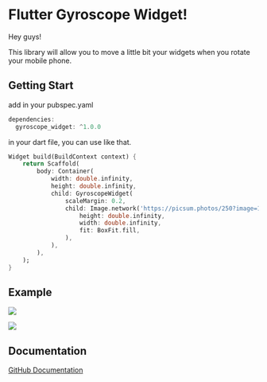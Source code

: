 # Flutter Gyroscope Widget!

Hey guys!

This library will allow you to move a little bit your widgets when you rotate your mobile phone.

## Getting Start
add in your pubspec.yaml
```dart
dependencies:
  gyroscope_widget: ^1.0.0
```
in your dart file, you can use like that.
```dart
Widget build(BuildContext context) {
	return Scaffold(
		body: Container(
			width: double.infinity,
			height: double.infinity,
			child: GyroscopeWidget(
				scaleMargin: 0.2,
				child: Image.network('https://picsum.photos/250?image=10',
					height: double.infinity,
					width: double.infinity,
					fit: BoxFit.fill,
				),
			),
		),
	);
}
```

## Example

![](/images/gyroscope.gif)

![](/images/mobile.gif)

## Documentation

[GitHub Documentation](https://github.com/Dev-Pub/Flutter-Gyroscope-Widget)